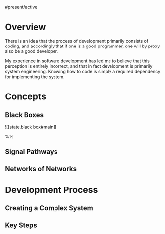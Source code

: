 #present/active 

# Overview

There is an idea that the process of development primarily consists of coding, and accordingly that if one is a good programmer, one will by proxy also be a good developer.

My experience in software development has led me to believe that this perception is entirely incorrect, and that in fact development is primarily system engineering. Knowing how to code is simply a required dependency for implementing the system.

# Concepts

## Black Boxes

![[state.black box#main]]

%%

## Signal Pathways

## Networks of Networks


# Development Process

## Creating a Complex System

## Key Steps

